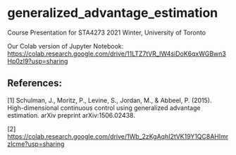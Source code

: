 # generalized_advantage_estimation
Course Presentation for STA4273 2021 Winter, University of Toronto

Our Colab version of Jupyter Notebook: https://colab.research.google.com/drive/11LTZ7tVR_IW4siDoK6qxWGBwn3Hp0zl9?usp=sharing

## References:
[1] Schulman, J., Moritz, P., Levine, S., Jordan, M., & Abbeel, P. (2015). High-dimensional continuous control using generalized advantage estimation. arXiv preprint arXiv:1506.02438.

[2] https://colab.research.google.com/drive/1Wb_2zKgAqhI2tVK19Y1QC8AHImrzlcme?usp=sharing
